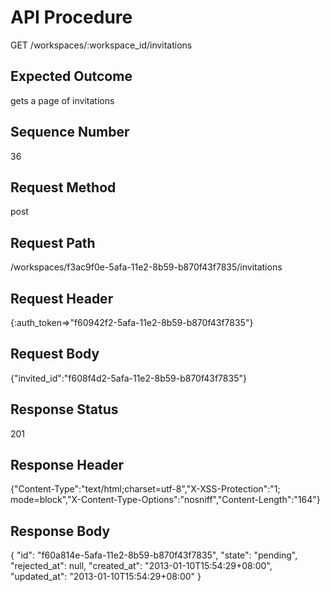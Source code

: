# API Procedure
GET /workspaces/:workspace_id/invitations
## Expected Outcome
gets a page of invitations
## Sequence Number
36
## Request Method
post
## Request Path
/workspaces/f3ac9f0e-5afa-11e2-8b59-b870f43f7835/invitations
## Request Header
{:auth_token=>"f60942f2-5afa-11e2-8b59-b870f43f7835"}
## Request Body
{"invited_id":"f608f4d2-5afa-11e2-8b59-b870f43f7835"}

## Response Status
201
## Response Header
{"Content-Type":"text/html;charset=utf-8","X-XSS-Protection":"1; mode=block","X-Content-Type-Options":"nosniff","Content-Length":"164"}

## Response Body
{
  "id": "f60a814e-5afa-11e2-8b59-b870f43f7835",
  "state": "pending",
  "rejected_at": null,
  "created_at": "2013-01-10T15:54:29+08:00",
  "updated_at": "2013-01-10T15:54:29+08:00"
}
